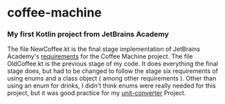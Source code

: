 # coffee-machine
### My first Kotlin project from JetBrains Academy
The file NewCoffee.kt is the final stage implementation of JetBrains Academy's [requirements](https://hyperskill.org/projects/67/stages/365/implement) for the Coffee Machine project.
The file OldCoffee.kt is the previous stage of my code. It does everything the final stage does, but had to be changed to follow the stage six requirements of using enums and a class object ( among other requirements ). Other than using an enum for drinks, I didn't think enums were really needed for this project, but it was good practice for my [unit-converter](https://github.com/PhenixFine/unit-converter) Project.
